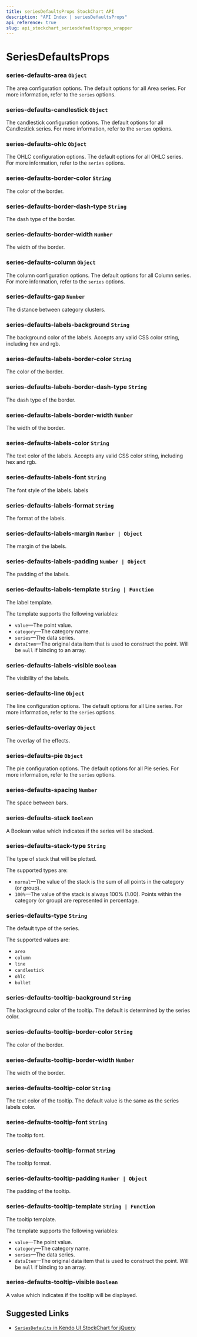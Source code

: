 ```yaml
---
title: seriesDefaultsProps StockChart API
description: "API Index | seriesDefaultsProps"
api_reference: true
slug: api_stockchart_seriesdefaultsprops_wrapper
---
```


# SeriesDefaultsProps

### series-defaults-area `Object`

The area configuration options. The default options for all Area series. For more information, refer to the `series` options.

### series-defaults-candlestick `Object`

The candlestick configuration options. The default options for all Candlestick series. For more information, refer to the `series` options.

### series-defaults-ohlc `Object`

The OHLC configuration options. The default options for all OHLC series. For more information, refer to the `series` options.

### series-defaults-border-color `String`

The color of the border.

### series-defaults-border-dash-type `String`

The dash type of the border.

### series-defaults-border-width `Number`

The width of the border.

### series-defaults-column `Object`

The column configuration options. The default options for all Column series. For more information, refer to the `series` options.

### series-defaults-gap `Number`

The distance between category clusters.

### series-defaults-labels-background `String`

The background color of the labels. Accepts any valid CSS color string, including hex and rgb.

### series-defaults-labels-border-color `String`

The color of the border.

### series-defaults-labels-border-dash-type `String`

The dash type of the border.

### series-defaults-labels-border-width `Number`

The width of the border.

### series-defaults-labels-color `String`

The text color of the labels. Accepts any valid CSS color string, including hex and rgb.

### series-defaults-labels-font `String`

The font style of the labels. labels

### series-defaults-labels-format `String`

The format of the labels.

### series-defaults-labels-margin `Number | Object`

The margin of the labels.

### series-defaults-labels-padding `Number | Object`

The padding of the labels.

### series-defaults-labels-template `String | Function`

The label template.

The template supports the following variables:

* `value`&mdash;The point value.
* `category`&mdash;The category name.
* `series`&mdash;The data series.
* `dataItem`&mdash;The original data item that is used to construct the point. Will be `null` if binding to an array.

### series-defaults-labels-visible `Boolean`

The visibility of the labels.

### series-defaults-line `Object`

The line configuration options. The default options for all Line series. For more information, refer to the `series` options.

### series-defaults-overlay `Object`

The overlay of the effects.

### series-defaults-pie `Object`

The pie configuration options. The default options for all Pie series. For more information, refer to the `series` options.

### series-defaults-spacing `Number`

The space between bars.

### series-defaults-stack `Boolean`

A Boolean value which indicates if the series will be stacked.

### series-defaults-stack-type `String`

The type of stack that will be plotted.

The supported types are:

* `normal`&mdash;The value of the stack is the sum of all points in the category (or group).
* `100%`&mdash;The value of the stack is always 100% (1.00). Points within the category (or group) are represented in percentage.

### series-defaults-type `String`

The default type of the series.

The supported values are:

* `area`
* `column`
* `line`
* `candlestick`
* `ohlc`
* `bullet`

### series-defaults-tooltip-background `String`

The background color of the tooltip. The default is determined by the series color.

### series-defaults-tooltip-border-color `String`

The color of the border.

### series-defaults-tooltip-border-width `Number`

The width of the border.

### series-defaults-tooltip-color `String`

The text color of the tooltip. The default value is the same as the series labels color.

### series-defaults-tooltip-font `String`

The tooltip font.

### series-defaults-tooltip-format `String`

The tooltip format.

### series-defaults-tooltip-padding `Number | Object`

The padding of the tooltip.

### series-defaults-tooltip-template `String | Function`

The tooltip template.

The template supports the following variables:

* `value`&mdash;The point value.
* `category`&mdash;The category name.
* `series`&mdash;The data series.
* `dataItem`&mdash;The original data item that is used to construct the point. Will be `null` if binding to an array.

### series-defaults-tooltip-visible `Boolean`

A value which indicates if the tooltip will be displayed.

## Suggested Links

* [`SeriesDefaults` in Kendo UI StockChart for jQuery](https://docs.telerik.com/kendo-ui/api/javascript/dataviz/ui/stock-chart/configuration/seriesdefaults)
